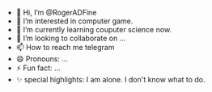 - 👋 Hi, I’m @RogerADFine
- 👀 I’m interested in computer game.
- 🌱 I’m currently learning couputer science now.
- 💞️ I’m looking to collaborate on ...
- 📫 How to reach me telegram
- 😄 Pronouns: ...
- ⚡ Fun fact: ...
- ✨ special highlights: I am alone. I don't know what to do.

<!---
RogerADFine/RogerADFine is a ✨ special ✨ repository because its `README.md` (this file) appears on your GitHub profile.
You can click the Preview link to take a look at your changes.
--->

